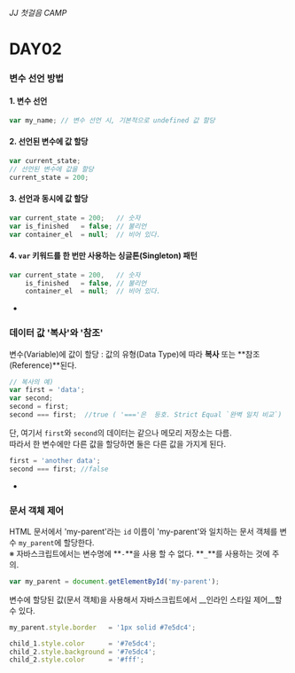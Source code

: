 ###### JJ 첫걸음 CAMP

# DAY02

### 변수 선언 방법

#### 1. 변수 선언
```js
var my_name; // 변수 선언 시, 기본적으로 undefined 값 할당
```

#### 2. 선언된 변수에 값 할당
```js
var current_state;
// 선언된 변수에 값을 할당
current_state = 200;
```

#### 3. 선언과 동시에 값 할당
```js
var current_state = 200;   // 숫자
var is_finished   = false; // 불리언
var container_el  = null;  // 비어 있다.
```

#### 4. `var` 키워드를 한 번만 사용하는 싱글톤(Singleton) 패턴
```js
var current_state = 200,   // 숫자
    is_finished   = false, // 불리언
    container_el  = null;  // 비어 있다.
```

-

### 데이터 값 '복사'와 '참조'

변수(Variable)에 값이 할당 :  값의 유형(Data Type)에 따라 **복사** 또는 **참조(Reference)**된다.

```js
// 복사의 예)
var first = 'data';
var second;
second = first;
second === first;  //true ( '==='은  등호. Strict Equal `완벽 일치 비교`)
```

단, 여기서 `first`와 `second`의 데이터는 같으나 메모리 저장소는 다름.<br>
따라서 한 변수에만 다른 값을 할당하면 둘은 다른 값을 가지게 된다.

```js
first = 'another data';
second === first; //false
```

-

### 문서 객체 제어

HTML 문서에서 'my-parent'라는 `id` 이름이 'my-parent'와 일치하는 문서 객체를 변수 `my_parent`에 할당한다.<br>
※ 자바스크립트에서는 변수명에 **`-`**을 사용 할 수 없다. **`_`**를 사용하는 것에 주의.

```js
var my_parent = document.getElementById('my-parent');
```

변수에 할당된 값(문서 객체)을 사용해서 자바스크립트에서 __인라인 스타일 제어__할 수 있다.

```js
my_parent.style.border   = '1px solid #7e5dc4';

child_1.style.color      = '#7e5dc4';
child_2.style.background = '#7e5dc4';
child_2.style.color      = '#fff';
```